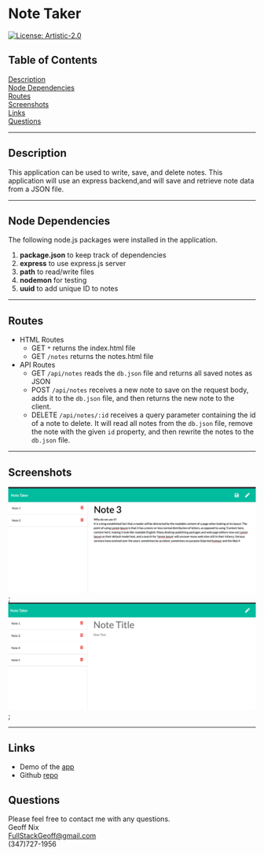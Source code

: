 # Note Taker


[![License: Artistic-2.0](https://img.shields.io/badge/License-Artistic%202.0-0298c3.svg)](https://opensource.org/licenses/Artistic-2.0)

## Table of Contents
[Description](#desription)<br/>
[Node Dependencies](#node-dependencies)<br/>
[Routes](#routes)<br/>
[Screenshots](#screenshots)<br/>
[Links](#links)<br/>
[Questions](#questions)<br/>


---

## Description
This application can be used to write, save, and delete notes. This application will use an express backend,and will save and retrieve note data from a JSON file.

---
## Node Dependencies
The following node.js packages were installed in the application.
1. **package.json** to keep track of dependencies
2. **express** to use express.js server
3. **path** to read/write files 
4. **nodemon** for testing
5. **uuid** to add unique ID to notes


---
## Routes
* HTML Routes
    * GET `*` returns the index.html file
    * GET `/notes` returns the notes.html file
* API Routes
    *   GET `/api/notes` reads the `db.json` file and returns all saved notes as JSON
    * POST `/api/notes` receives a new note to save on the request body, adds it to the `db.json` file, and then returns the new note to the client.
    * DELETE `/api/notes/:id` receives a query parameter containing the id of a note to delete. It will read all notes from the `db.json` file, remove the note with the given `id` property, and then rewrite the notes to the `db.json` file.


---
## Screenshots
![](./screenshots/screenshot1.png);
![](./screenshots/screenshot2.png);

---

## Links 
* Demo of the [app](https://drive.google.com/file/d/1z5Y9EPyfVYyNAQuWpl5vW1k0sFWMVUgd/view)<br/>
* Github [repo](https://github.com/FSGeoff/note-taker.git)

## Questions
Please feel free to contact me with any questions.<br/>
Geoff Nix<br/>
FullStackGeoff@gmail.com<br/>
(347)727-1956
